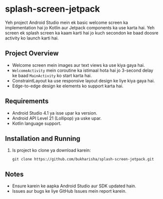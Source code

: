 # splash-screen-jetpack

Yeh project Android Studio mein ek basic welcome screen ka implementation hai jo Kotlin aur Jetpack components ka use karta hai. Yeh screen ek splash screen ka kaam karti hai jo kuch secondon ke baad doosre activity ko launch karti hai.

## Project Overview
- Welcome screen mein images aur text views ka use kiya gaya hai.
- `WelcomeActivity` mein coroutine ka istimaal hota hai jo 3-second delay ke baad `MainActivity` ko start karta hai.
- ConstraintLayout ka use responsive layout design ke liye kiya gaya hai.
- Edge-to-edge design ke elements ko support karta hai.

## Requirements
- Android Studio 4.1 ya isse upar ka version.
- Android API Level 21 (Lollipop) ya uske upar.
- Kotlin language support.

## Installation and Running
1. Is project ko clone ya download karein:
   ```shell
   git clone https://github.com/bukharisha/splash-screen-jetpack.git

## Notes
- Ensure karein ke aapka Android Studio aur SDK updated hain.
- Issues aur bugs ke liye GitHub Issues mein report karein.

